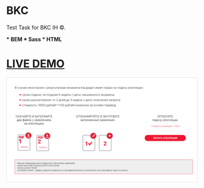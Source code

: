 # BKC

Test Task for BKC IH ©.

<b>
* BEM
* Sass
* HTML
</b>

# [LIVE DEMO](https://jeyefendi.github.io/BKC/)
![Logo](./COVER.jpg)
